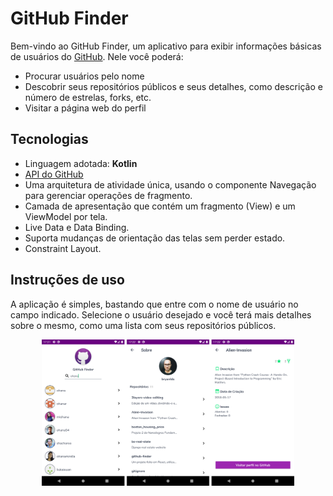 <h1> GitHub Finder </h1>

Bem-vindo ao GitHub Finder, um aplicativo para exibir informações básicas de usuários do [GitHub](https://github.com/). Nele você poderá:

- Procurar usuários pelo nome
- Descobrir seus repositórios públicos e seus detalhes, como descrição e número de estrelas, forks, etc.
- Visitar a página web do perfil


## Tecnologias

- Linguagem adotada: **Kotlin**
- [API do GitHub](https://developer.github.com/v3/)
- Uma arquitetura de atividade única, usando o componente Navegação para gerenciar operações de fragmento.
- Camada de apresentação que contém um fragmento (View) e um ViewModel por tela.
- Live Data e Data Binding.
- Suporta mudanças de orientação das telas sem perder estado.
- Constraint Layout.

## Instruções de uso

A aplicação é simples, bastando que entre com o nome de usuário no campo indicado. Selecione o usuário desejado e você terá mais detalhes sobre o mesmo, como uma lista com seus repositórios públicos.

<div align=center margin= auto> 
  <img src="img.png"  width=80%>
</div>
